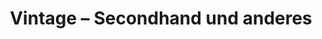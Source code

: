 ---
title: "Vintage – Secondhand und anderes"
url: /kernen-im-remstal/vintage-secondhand-und-anderes/
shop: Kleidung
---